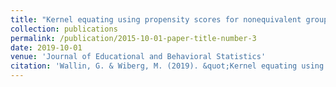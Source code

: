 ```yaml
---
title: "Kernel equating using propensity scores for nonequivalent groups"
collection: publications
permalink: /publication/2015-10-01-paper-title-number-3
date: 2019-10-01
venue: 'Journal of Educational and Behavioral Statistics'
citation: 'Wallin, G. & Wiberg, M. (2019). &quot;Kernel equating using propensity scores for nonequivalent groups.&quot; <i>Journal of Educational and Behavioral Statistics</i>. 44.'
---
```

